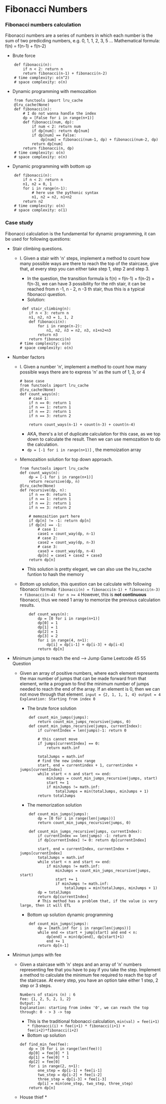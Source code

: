 # Fibonacci Numbers

### Fibonacci numbers calculation

Fibonacci numbers are a series of numbers in which each number is the sum of two predicding numbers, e.g. 0, 1, 1, 2, 3, 5 ... 
Mathematical formula: f(n) = f(n-1) + f(n-2)

* Brute force
```
    def fibonacci(n):
        if n < 2: return n
        return fibonacci(n-1) + fibonacci(n-2)
    # time complexity: o(n^2)
    # space complexity: o(n)
```

* Dynamic programming with memozaition
```
    from functools import lru_cache
    @lru_cache(None)
    def fibonacci(n):
        # I do not wanna handle the index
        dp = [False for i in range(n+1)]
        def fibonacci(num, dp):
            if num < 2: return num
            if dp[num]: return dp[num]
            if dp[num] == False:
                dp[num] = fibonacci(num-1, dp) + fibonacci(num-2, dp)
            return dp[num]
        return fibonacci(n, dp) 
    # time complexity: o(n)
    # space complexity: o(n)
```

* Dynamic programming with bottom up
```
    def fibonacci(n):
        if n < 2: return n
        n1, n2 = 0, 1
        for i in range(n-1):
            # here use the pythonic syntax
            n1, n2 = n2, n1+n2
        return n2
    # time complexity: o(n)
    # space complexity: o(1)
```

### Case study
Fibonacci calculation is the fundamental for dynamic programming, it can be used for following questions:

* Stair climbing questions.
    * I. Given a stair with 'n' steps, implement a method to count how many possible ways are there to reach the top of the staircase, give that, at every step you can either take step 1, step 2 and step 3.

        * In the question, the transition formula is f(n) = f(n-1) + f(n-2) + f(n-3), we can have 3 possibility for the nth stair, it can be reached from n -1, n - 2, n -3 th stair, thus this is a typical fibonacci question.
        *  Solution: 
        ```
         def stair_climbing(n):  
            if n < 3: return n
            n1, n2, n3 = 1, 1, 2
            def fibonacci(n):
                for i in range(n-2):
                    n1, n2, n3 = n2, n3, n1+n2+n3
                return n3
            return fibonacci(n)
        # time complexity: o(n)
        # space complexity: o(n)
        ```
* Number factors
  * I. Given a number 'n', implement a method to count how many possible ways there are to express 'n' as the sum of 1, 3, or 4
    ```
    # base case
    from functools import lru_cache
    @lru_cache(None)
    def count_ways(n):
        # case 1:
        if n == 0: return 1
        if n == 1: return 1
        if n == 2: return 1
        if n == 3: return 2

        return count_ways(n-1) + count(n-3) + count(n-4)

    ```

    * AKA, there's a lot of duplicate calculation for this case, as we top down to calculate the result. Then we can use memozaition to do the calculation.
    * `dp = [-1 for i in range(n+1)]` , the memoization array
  
  * Memozaition solution for top down approach.
    ```
    from functools import lru_cache
    def count_ways(n):
        dp = [-1 for i in range(n+1)]
        return recursive(dp, n)
    @lru_cache(None)
    def recursive(dp, n):
        if n == 0: return 1
        if n == 1: return 1
        if n == 2: return 1
        if n == 3: return 2

        # memozaition part here
        if dp[n] != -1: return dp[n]
        if dp[n] == -1:
            # case 1:
            case1 = count_way(dp, n-1)
            # case 2:
            case2 = count_way(dp, n-3)
            # case 3:
            case3 = count_way(dp, n-4)
            dp[n] = case1 + case2 + case3
        return dp[n]
    ```
    * This solution is pretty elegant, we can also use the lru_cache funtion to hash the memory
  * Bottom up solution, this question can be calculate with following fibonacci formula:
    `fibonacci(n) = fibonacci(n-1) + fibonacci(n-3) + fibonacci(n-4) for n >= 4`
    However, this is **not continuous** fibonacci, thus we need 1 array to memorize the previous calculation results.
    ```
        def count_ways(n):
            dp = [0 for i in range(n+1)]
            dp[0] = 1
            dp[1] = 1
            dp[2] = 1
            dp[3] = 2
            for i in range(4, n+1):
                dp[i] = dp[i-1] + dp[i-3] + dp[i-4]
            return dp[n]
    ```
* Minimum jumps to reach the end  --> Jump Game Leetcode 45 55 Question
  * Given an array of positive numbers, where each element represents the max number of jumps that can be made forward from that element, write a program to find the minimum number of jumps needed to reach the end of the array. If an element is 0, then we can not move through that element.
  `input = {2, 1, 1, 1, 4} output = 4  Explanation: Starting from index 0`
    * The brute force solution
    
    ```
        def count_min_jumps(jumps):
            return count_min_jumps_recursive(jumps, 0)
        def count_min_jumps_recursive(jumps, currentIndex):
            if currentIndex = len(jumps)-1: return 0

            # this cannot move 
            if jumps[currentIndex] == 0:
                return math.inf

            totalJumps = math.inf
            # find the new index range
            start, end = currentindex + 1, currentindex + jumps[currentIndex] 
            while start < n and start <= end:
                minJumps = count_min_jumps_recursive(jumps, start)
                start += 1
                if minJumps != math.inf:
                    totalJumps = min(totalJumps, minJumps + 1)
            return totalJumps
    ```

    * The memorization solution
    ```
        def count_min_jumps(jumps):
            dp = [0 for i in range(len(jumps))]
            return count_min_jumps_recursive(jumps, 0)
        
        def count_min_jumps_recursive(jumps, currentIndex):
            if currentIndex == len(jumps) -1: return 0
            if dp[currentIndex] != 0: return dp[currentIndex]

            start, end = currentIndex, currentIndex + jumps[currentIndex]
            totalJumps = math.inf
            while start < n and start <= end:
                if minJumps != math.inf:
                    minJumps = count_min_jumps_recursive(jumps, start)
                    start += 1
                    if minJumps != math.inf:
                        totalJumps = min(totalJumps, minJumps + 1)
            dp = totalJumps
            return dp[currentIndex]
            # This method has a problem that, if the value is very large, then it will ETL
    ```

    * Bottom up solution dynamic programming
    ```
        def count_min_jumps(jumps):
            dp = [math.inf for i in range(len(jumps))]
            while end <= start + jump[start] and end < n:
                dp[end] = min(dp[end], dp[start]+1)
                end += 1
            return dp[n-1] 
    ```

* Minimun jumps with fee
    * Given a staircase with 'n' steps and an array of 'n' numbers representing fee that you have to pay if you take the step. Implement a method to calculate the minimum fee required to reach the top of the staircase. At every step, you have an option take either 1 step, 2 step or 3 steps.
        ```
        Numbers of stairs (n) : 6
        Fee: {1, 2, 5, 2, 1, 2}
        Output: 3
        Explanation: starting from index '0', we can reach the top through: 0 - > 3 -> top
        ```

        * This is the traditional fobonacci calculation, `min(val) = fee(i+1) * fibonacci(i) + fee(i+1) * fibonacci(i+1) + fee(i+2)*fibonacci(i+2)`
        * Bottom up solution
        ```
        def find_min_fee(fee):
            dp = [0 for i in range(len(fee))]
            dp[0] = fee[0] * 1
            dp[1] = fee[0] * 1
            dp[2] = fee[0]
            for i in range(2, n+1):
                one_step = dp[i-1] + fee[i-1]
                two_step = dp[i-2] + fee[i-2]
                three_step = dp[i-3] + fee[i-3]
                dp[i] = min(one_step, two_step, three_step)
            return dp[n]
        ```
    * House thief
      * 
